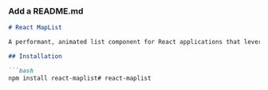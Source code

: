 ### Add a README.md
```markdown
# React MapList

A performant, animated list component for React applications that leverages JavaScript's map function with Framer Motion animations.

## Installation

```bash
npm install react-maplist# react-maplist
